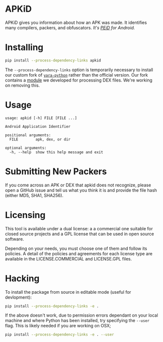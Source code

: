 # APKiD

APKiD gives you information about how an APK was made. It identifies many compilers, packers, and obfuscators. _It's [PEiD](https://www.aldeid.com/wiki/PEiD) for Android._

# Installing

```bash
pip install --process-dependency-links apkid
```

The `--process-dependency-links` option is temporarily necessary to install our custom fork of [`yara-python`](https://github.com/rednaga/yara-python) rather than the official version. Our fork contains a [module](https://github.com/rednaga/yara/blob/master/libyara/modules/dex.c) we developed for processing DEX files. We're working on removing this.

# Usage

```
usage: apkid [-h] FILE [FILE ...]

Android Application Identifier

positional arguments:
  FILE        apk, dex, or dir

optional arguments:
  -h, --help  show this help message and exit
```

# Submitting New Packers

If you come across an APK or DEX that apkid does not recognize, please open a GitHub issue and tell us what you think it is and provide the file hash (either MD5, SHA1, SHA256).

# Licensing

This tool is available under a dual license: a a commercial one suitable for closed source projects and a GPL license that can be used in open source software.

Depending on your needs, you must choose one of them and follow its policies. A detail of the policies and agreements for each license type are available in the LICENSE.COMMERCIAL and LICENSE.GPL files.

# Hacking

To install the package from source in editable mode (useful for devlopment):

```bash
pip install --process-dependency-links -e .
```

If the above doesn't work, due to permission errors dependant on your local machine and where Python has been installed, try specifying the `--user` flag. This is likely needed if you are working on OSX;

```bash
pip install --process-dependency-links -e . --user
```
